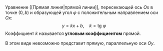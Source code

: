 Уравнение [[Прямая линия|прямой линии]], пересекающей ось $Ox$ в точке $(0,b)$ и образующей угол $\varphi$ с положительным направлением оси $Ox$:$$y=kx+b,\quad k=\text{tg}\ \varphi$$Коэффициент $k$ называется **угловым коэффициентом** прямой.

В этом виде невозможно представит прямую, параллельную оси $Oy$.